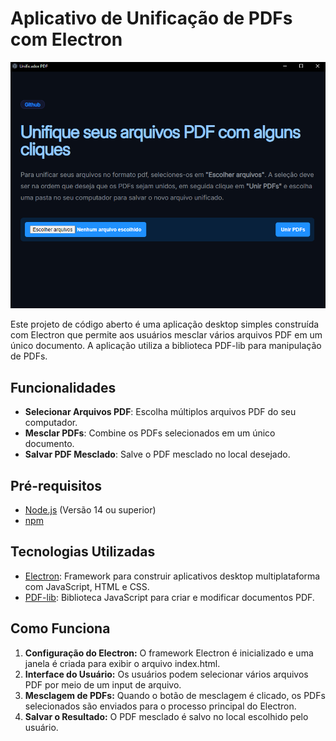 # Aplicativo de Unificação de PDFs com Electron

![Print Screen](./src/assets/images/print_screen_02.png)

Este projeto de código aberto é uma aplicação desktop simples construída com Electron que permite aos usuários mesclar vários arquivos PDF em um único documento. A aplicação utiliza a biblioteca PDF-lib para manipulação de PDFs.

## Funcionalidades

- **Selecionar Arquivos PDF**: Escolha múltiplos arquivos PDF do seu computador.
- **Mesclar PDFs**: Combine os PDFs selecionados em um único documento.
- **Salvar PDF Mesclado**: Salve o PDF mesclado no local desejado.

## Pré-requisitos

- [Node.js](https://nodejs.org/) (Versão 14 ou superior)
- [npm](https://www.npmjs.com/)

## Tecnologias Utilizadas

- [Electron](https://www.electronjs.org/pt/): Framework para construir aplicativos desktop multiplataforma com JavaScript, HTML e CSS.
- [PDF-lib](https://pdf-lib.js.org/): Biblioteca JavaScript para criar e modificar documentos PDF.

## Como Funciona

1. **Configuração do Electron:** O framework Electron é inicializado e uma janela é criada para exibir o arquivo index.html.
2. **Interface do Usuário:** Os usuários podem selecionar vários arquivos PDF por meio de um input de arquivo.
3. **Mesclagem de PDFs:** Quando o botão de mesclagem é clicado, os PDFs selecionados são enviados para o processo principal do Electron.
4. **Salvar o Resultado:** O PDF mesclado é salvo no local escolhido pelo usuário.
